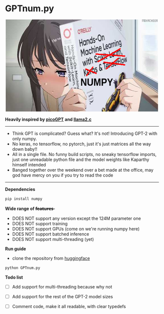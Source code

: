 # GPTnum.py
<p align="center">
  <img src="GPTnum.png" width="500" height="300" alt="Numpy supremus">
</p>

**Heavily inspired by [picoGPT](https://github.com/jaymody/picoGPT) and [llama2.c](https://github.com/karpathy/llama2.c)**

---

* Think GPT is complicated? Guess what? It's not! Introducing GPT-2 with only numpy.
* No keras, no tensorflow, no pytorch, just it's just matrices all the way down baby!!
* All in a single file. No funny build scripts, no sneaky tensorflow imports, just one unreadable python file and the model weights like Kaparthy himself intended
* Banged together over the weekend over a bet made at the office, may god have mercy on you if you try to read the code

---


**Dependencies**
```bash
pip install numpy
```

**Wide range of f̶e̶a̶t̶u̶r̶e̶s̶**

* DOES NOT support any version except the 124M parameter one
* DOES NOT support training
* DOES NOT support GPUs (come on we're running numpy here)
* DOES NOT support batched inference
* DOES NOT support multi-threading (yet)

**Run guide**

* clone the repository from [huggingface](https://huggingface.co/AI-bo/gptnum.py)
```bash
python GPTnum.py
```


**Todo list**

* [ ] Add support for multi-threading because why not
* [ ] Add support for the rest of the GPT-2 model sizes
* [ ] Comment code, make it all readable, with clear typedefs

